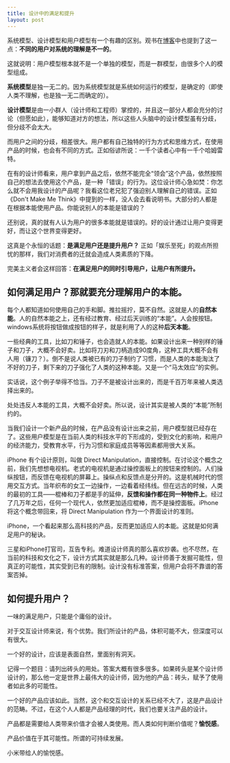 ```yaml
---
title: 设计中的满足和提升
layout: post
---
```


系统模型、设计模型和用户模型有一个有趣的区别。观书在[博客](http://blog.sina.com.cn/s/blog_6c96915701016o9t.html)中也提到了这一点：**不同的用户对系统的理解是不一的**。

这就说明：用户模型根本就不是一个单独的模型，而是一群模型，由很多个人的模型组成。

**系统模型**是独一无二的。因为系统模型就是系统如何运行的模型，是确定的（即使人类不理解，也是独一无二而确定的）。

**设计模型**是由一小群人（设计师和工程师）掌控的，并且这一部分人都会充分的讨论（但愿如此），能够知道对方的想法，所以这些人头脑中的设计模型虽有分歧，但分歧不会太大。

而用户之间的分歧，相差很大。用户都有自己独特的行为方式和思维方式，在使用产品的时候，也会有不同的方式。正如俗谚所说：一千个读者心中有一千个哈姆雷特。

在有的设计师看来，用户拿到产品之后，依然不能完全“领会”这个产品，依然按照自己的想法去使用这个产品，是一种「错误」的行为。这位设计师心急如焚：你怎么就不会用我设计的产品呢？我看这位老兄犯了强迫别人理解自己的错误。正如《Don't Make Me Think》中提到的一样，没人会去看说明书。大部分的人都是在根据本能使用产品。你能说别人的本能是错误的？

还别说，真的就有人认为用户的很多本能就是错误的。好的设计通过让用户变得更好，而让这个世界变得更好。

这真是个永恒的话题：**是满足用户还是提升用户？** 正如「娱乐至死」的观点所担忧的那样，我们对消费者的迁就会造成人类素质的下降。

完美主义者会这样回答：**在满足用户的同时引导用户，让用户有所提升。**

## 如何满足用户？那就要充分理解用户的本能。

每个人都知道如何使用自己的手和脚。推拉摇拧，莫不自然。这就是人的**自然本能**。人的自然本能之上，还有经过教育、经过后天训练的“本能”。人会按按钮。windows系统将按钮做成按钮的样子，就是利用了人的这种**后天本能**。

一些经典的工具，比如刀和锤子，也会造就人的本能。如果设计出来一种别样的锤子和刀子，大概不会好卖。比如将刀刃和刀柄造成90度角，这种工具大概不会有人用（镰刀？）。倒不是说人类被已有的刀子制约了习惯，而是人类的本能淘汰了不好的刀子，剩下来的刀子强化了人类的这种本能。又是一个“马太效应”的实例。

实话说，这个例子举得不恰当。刀子不是被设计出来的，而是千百万年来被人类选择出来的。

处处违反人本能的工具，大概不会好卖。所以说，设计其实是被人类的“本能”所制约的。

当我们设计一个新产品的时候，在产品没有设计出来之前，用户模型就已经存在了。这些用户模型是在当前人类的科技水平的下形成的，受到文化的影响，和用户的经济能力，受教育水平，行为习惯和家庭成员等等因素都用很大关系。

iPhone 有个设计原则，叫做 Direct Manipulation，直接控制。在讨论这个概念之前，我们先想想电视机。老式的电视机是通过操控面板上的按钮来控制的。人们操纵按钮，而反馈在电视机的屏幕上。操纵点和反馈点是分开的。这是机械时代的惯用交互方式。当年织布的女工一边操作，一边看着经纬线。但在远古的时候，人类的最初的工具——棍棒和刀子都是手的延伸，**反馈和操作都在同一种物件上**。经过了几万年之后，任何一个现代人，依然更加适应棍棒，而不是操控面板。iPhone 将这个概念带回来，将 Direct Manipulation 作为一个界面设计的准则。

iPhone，一个看起来那么高科技的产品，反而更加适应人的本能。这就是如何满足用户的秘诀。

三星和iPhone打官司，互告专利。难道设计师真的那么喜欢抄袭。也不尽然，在当前的科技和文化之下，设计方式其实就是那么几种。设计师善于发掘可能性，但真正的可能性，其实受到已有的限制。设计没有标准答案，但用户会将不靠谱的答案否掉。

## 如何提升用户？

一味的满足用户，只能是个庸俗的设计。

对于交互设计师来说，有个优势。我们所设计的产品，体积可能不大，但深度可以有很大。

一个好的设计，应该是表面自然，里面别有洞天。

记得一个题目：请列出砖头的用处。答案大概有很多很多。如果砖头是某个设计师设计的，那么他一定是世界上最伟大的设计师，因为他的产品：砖头，赋予了使用者如此多的可能性。

一个好的产品应该如此。当然，这个和交互设计的关系已经不大了，这是产品设计的范畴。不过，在这个人人都是产品经理的时代，我们也要关注产品的设计。

产品都是需要给人类带来价值才会被人类使用。而人类如何判断价值呢？**愉悦感**。

产品价值在于其可能性。所谓的可持续发展。

小米带给人的愉悦感。
